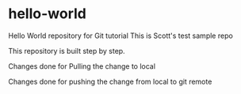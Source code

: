 # hello-world
Hello World repository for Git tutorial
This is Scott's test sample repo

This repository is built step by step.

Changes done for Pulling the change to local

Changes done for pushing the change from local to git remote
